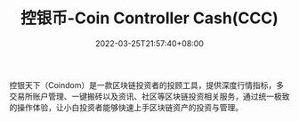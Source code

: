 ﻿---
weight: 
title: "控银币-Coin Controller Cash(CCC)"
description: "控银天下（Coindom）是一款区块链投资者的投顾工具，提供深度行情指标，多交易所账户管理、一键搬砖以及资讯、社区等区块链投资相关服务，通过统一极致的操作体验，让小白投资者能..."
date: 2022-03-25T21:57:40+08:00
lastmod: 2022-03-25T16:45:40+08:00
draft: false
authors: ["Metabd"]
featuredImage: "kongyinbi-coin-controller-cashccc.webp"
link: ""
tags: ["数字代币","控银币-Coin Controller Cash(CCC)"]
categories: ["navigation"]
navigation: ["数字代币"]
lightgallery: true
toc: true
pinned: false
recommend: false
recommend1: false
---
控银天下（Coindom）是一款区块链投资者的投顾工具，提供深度行情指标，多交易所账户管理、一键搬砖以及资讯、社区等区块链投资相关服务，通过统一极致的操作体验，让小白投资者能够快速上手区块链资产的投资与管理。
